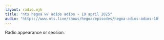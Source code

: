 ```yaml
---
layout: radio.njk
title: "nts hegoa w/ adios adios - 10 april 2025"
audio: "https://www.nts.live/shows/hegoa/episodes/hegoa-adios-adios-10th-april-2025"
---
```


Radio appearance or session.
